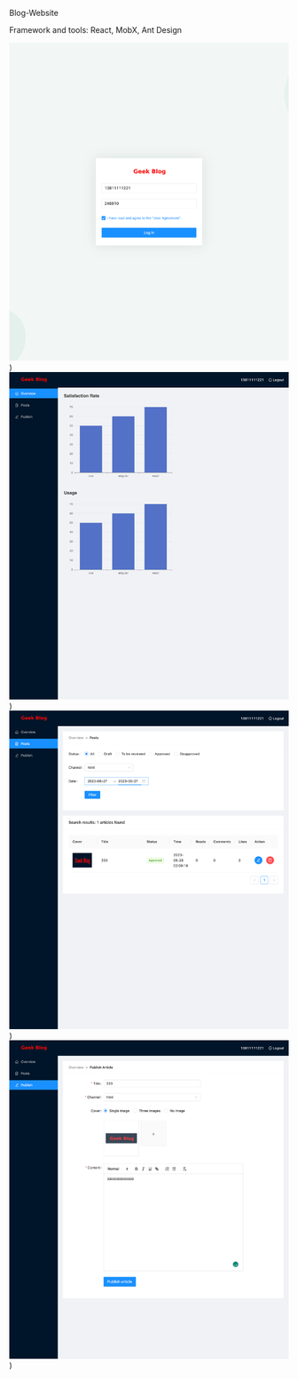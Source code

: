Blog-Website


Framework and tools: React, MobX, Ant Design


![webpage](https://github.com/Tong-Ding/Blog-Website/blob/main/login.png))
![webpage](https://github.com/Tong-Ding/Blog-Website/blob/main/histagram.png))
![webpage](https://github.com/Tong-Ding/Blog-Website/blob/main/post.png))
![webpage](https://github.com/Tong-Ding/Blog-Website/blob/main/publish.png))
